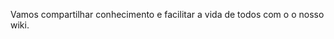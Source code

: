 <!-- TITLE: Bem-Vindo ao Wiki da Yaman -->
<!-- SUBTITLE: Aqui nós poderemos trocar informações sobre códigos e facilitar a vida dos profissionais da nossa empresa. -->

Vamos compartilhar conhecimento e facilitar a vida de todos com o o nosso wiki.